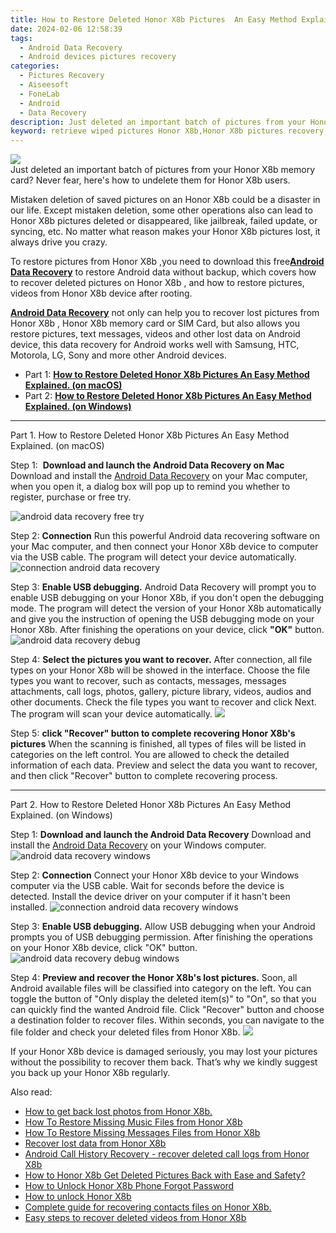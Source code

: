 ```yaml
---
title: How to Restore Deleted Honor X8b Pictures  An Easy Method Explained.
date: 2024-02-06 12:58:39
tags: 
  - Android Data Recovery
  - Android devices pictures recovery
categories: 
  - Pictures Recovery
  - Aiseesoft
  - FoneLab
  - Android
  - Data Recovery
description: Just deleted an important batch of pictures from your Honor X8b memory card? Never fear, here's how to undelete them for Honor X8b users.
keyword: retrieve wiped pictures Honor X8b,Honor X8b pictures recovery,save erased pictures from Honor X8b,unerase pictures,recover lost pictures from Honor X8b,android pictures retrieval,how can i get pictures back on Honor X8b,Honor X8b pictures recovery software,how do i recover pictures on Honor X8b,recover deleted pictures 2018 for Honor X8b,how to get back deleted pictures Honor X8b phone,how to restore your files from Honor X8b
---
```


<img src="https://img0mobiles.techidaily.com/images/best-assets/devices/honor/honor-x8b/2.jpg" class="atpl-imgstyle"  />

<div class="atpl-content atpl-for-fonelab-android recover-pictures">

<div class="atpl-post-description-part-1">
Just deleted an important batch of pictures from your Honor X8b memory card? Never fear, here's how to undelete them for Honor X8b users.
</div>

<div class="atpl-post-description-part-2">
<div class="tpl-content-sub-paragraph-content">
  <p>
    Mistaken deletion of saved pictures on an Honor X8b could be a disaster in our life. Except mistaken deletion, some other operations also can lead to Honor X8b pictures deleted or disappeared, like jailbreak, failed update, or syncing, etc. No matter what reason makes your Honor X8b pictures lost, it always drive you crazy.
  </p>
</div>
</div>

<div class="atpl-post-description-part-3">
<div class="tpl-content-sub-paragraph-content">
  <p>
    To restore pictures from Honor X8b ,you need to download this free<a href="https://tools.techidaily.com/aiseesoft-android-data-recovery/" target="_blank" rel="noopener"><strong>Android Data Recovery</strong></a> to restore Android data without backup, which covers how to recover deleted pictures on Honor X8b , and how to restore pictures, videos from Honor X8b device after rooting.
  </p>
</div>

<div class="tpl-content-sub-paragraph-content">
  <p>
    <a href="https://tools.techidaily.com/aiseesoft-android-data-recovery/" target="_blank" rel="noopener"><strong>Android Data Recovery</strong></a> not only can help you to recover lost pictures from Honor X8b , Honor X8b memory card or SIM Card, but also allows you restore pictures, text messages, videos and other lost data on Android device, this data recovery for Android works well with Samsung, HTC, Motorola, LG, Sony and more other Android devices.
  </p>
</div>
</div>

<ul>
  <li>Part 1: <strong><a href="#p1"> How to Restore Deleted Honor X8b Pictures  An Easy Method Explained.  (on macOS)</a></strong></li>
  <li>Part 2: <strong><a href="#p2"> How to Restore Deleted Honor X8b Pictures  An Easy Method Explained.  (on Windows)</a></strong></li>
</ul>



<!-- Part 1 -->
<a id="p1" name="p1" ></a><hr>

<div>
  <span class="atpl-step-part-style">Part 1. How to Restore Deleted Honor X8b Pictures  An Easy Method Explained. (on macOS)</span>
</div>  

<span class="atpl-stepstyle-a"><span>Step 1: </span></span> <strong>Download and launch the Android Data Recovery on Mac</strong>
Download and install the <a href="https://tools.techidaily.com/aiseesoft-android-data-recovery/" target="_blank" rel="noopener">Android Data Recovery</a> on your Mac computer, when you open it, a dialog box will pop up to remind you whether to register, purchase or free try.

<img src="https://tools.techidaily.com/images/apps/aiseesoft/android-data-recovery/mac-free-try.png" class="atpl-imgstyle" alt="android data recovery free try" />

<span class="atpl-stepstyle-a"><span>Step 2: </span></span> <strong>Connection</strong>
Run this powerful Android data recovering software on your Mac computer, and then connect your Honor X8b device to computer via the USB cable. The program will detect your device automatically.
<img src="https://tools.techidaily.com/images/apps/aiseesoft/android-data-recovery/mac-connection-interface.jpg" class="atpl-imgstyle" alt="connection android data recovery" />

<span class="atpl-stepstyle-a"><span>Step 3: </span></span> <strong>Enable USB debugging.</strong>
Android Data Recovery will prompt you to enable USB debugging on your Honor X8b, if you don't open the debugging mode. The program will detect the version of your Honor X8b automatically and give you the instruction of opening the USB debugging mode on your Honor X8b. After finishing the operations on your device, click <strong>"OK"</strong> button.
<img src="https://tools.techidaily.com/images/apps/aiseesoft/android-data-recovery/mac-android-usb-debug.jpg"  class="atpl-imgstyle" alt="android data recovery debug" />

<span class="atpl-stepstyle-a"><span>Step 4: </span></span> <strong>Select the pictures you want to recover.</strong>
After connection, all file types on your Honor X8b will be showed in the interface. Choose the file types you want to recover, such as contacts, messages, messages attachments, call logs, photos, gallery, picture library, videos, audios and other documents. Check the file types you want to recover and click Next. The program will scan your device automatically.
<img src="https://tools.techidaily.com/images/apps/aiseesoft/android-data-recovery/mac-choose-type-photos.jpg" class="atpl-imgstyle"  />

<span class="atpl-stepstyle-a"><span>Step 5: </span></span> <strong>click "Recover" button to  complete recovering Honor X8b's pictures</strong>
When the scanning is finished, all types of files will be listed in categories on the left control. You are allowed to check the detailed information of each data. Preview and select the data you want to recover, and then click "Recover" button to complete recovering process.


<a id="p2" name="p2"></a><hr>

<!-- Part 2 -->
<div>
  <span class="atpl-step-part-style">Part 2. How to Restore Deleted Honor X8b Pictures  An Easy Method Explained. (on Windows)</span>
</div>

<span class="atpl-stepstyle-a"><span>Step 1: </span></span> <strong>Download and launch the Android Data Recovery</strong>
Download and install the <a href="https://tools.techidaily.com/aiseesoft-android-data-recovery/" target="_blank" rel="noopener">Android Data Recovery</a> on your Windows computer.
<img src="https://tools.techidaily.com/images/apps/aiseesoft/android-data-recovery/win-start-interface.png"  class="atpl-imgstyle" alt="android data recovery windows" />

<span class="atpl-stepstyle-a"><span>Step 2: </span></span> <strong>Connection</strong>
Connect your Honor X8b device to your Windows computer via the USB cable. Wait for seconds before the device is detected. Install the device driver on your computer if it hasn't been installed.
<img src="https://tools.techidaily.com/images/apps/aiseesoft/android-data-recovery/win-connection-interface.png" class="atpl-imgstyle" alt="connection android data recovery windows" />

<span class="atpl-stepstyle-a"><span>Step 3: </span></span> <strong>Enable USB debugging.</strong>
Allow USB debugging when your Android prompts you of USB debugging permission. After finishing the operations on your Honor X8b device, click "OK" button.
<img src="https://tools.techidaily.com/images/apps/aiseesoft/android-data-recovery/win-android-usb-debug.png" class="atpl-imgstyle" alt="android data recovery debug windows" />

<span class="atpl-stepstyle-a"><span>Step 4: </span></span> <strong>Preview and recover the Honor X8b's lost pictures.</strong>
Soon, all Android available files will be classified into category on the left. You can toggle the button of "Only display the deleted item(s)" to "On", so that you can quickly find the wanted Android file. Click "Recover" button and choose a destination folder to recover files. Within seconds, you can navigate to the file folder and check your deleted files from Honor X8b.
<img src="https://tools.techidaily.com/images/apps/aiseesoft/android-data-recovery/win-recover-photos.png" class="atpl-imgstyle"  />

<div class="atpl-post-description-part-4">
<div class="tpl-content-sub-paragraph-normal">
  <p>
    If your Honor X8b device is damaged seriously, you may lost your pictures without the possibility to recover them back. That’s why we kindly suggest you back up your Honor X8b regularly.
  </p>
</div>
</div>

<ins class="adsbygoogle"
     style="display:block"
     data-ad-client="ca-pub-7571918770474297"
     data-ad-slot="8358498916"
     data-ad-format="auto"
     data-full-width-responsive="true"></ins>

<span class="atpl-alsoreadstyle">Also read:</span>
<div><ul>
<li><a href="/how-to-get-back-lost-photos-from-honor-x8b-by-fonelab-android-recover-photos/" target="_blank" rel="noopener"><u>How to get back lost photos from Honor X8b.</u></a></li>
<li><a href="/how-to-restore-missing-music-files-from-honor-x8b-by-fonelab-android-recover-music/" target="_blank" rel="noopener"><u>How To  Restore Missing Music Files from Honor X8b</u></a></li>
<li><a href="/how-to-restore-missing-messages-files-from-honor-x8b-by-fonelab-android-recover-messages/" target="_blank" rel="noopener"><u>How To  Restore Missing Messages Files from Honor X8b</u></a></li>
<li><a href="/recover-lost-data-from-honor-x8b-by-fonelab-android-recover-data/" target="_blank" rel="noopener"><u>Recover lost data from Honor X8b</u></a></li>
<li><a href="/android-call-history-recovery-recover-deleted-call-logs-from-honor-x8b-by-fonelab-android-recover-call-logs/" target="_blank" rel="noopener"><u>Android Call History Recovery - recover deleted call logs from Honor X8b</u></a></li>
<li><a href="/how-to-honor-x8b-get-deleted-pictures-back-with-ease-and-safety-by-fonelab-android-recover-pictures/" target="_blank" rel="noopener"><u>How to Honor X8b Get Deleted Pictures Back with Ease and Safety?</u></a></li>
<li><a href="/how-to-unlock-honor-x8b-phone-forgot-password-by-drfone-android-unlock-android-unlock/" target="_blank" rel="noopener"><u>How to Unlock Honor X8b Phone Forgot Password</u></a></li>
<li><a href="/how-to-unlock-honor-x8b-by-drfone-android-unlock-android-unlock/" target="_blank" rel="noopener"><u>How to unlock Honor X8b</u></a></li>
<li><a href="/complete-guide-for-recovering-contacts-files-on-honor-x8b-by-fonelab-android-recover-contacts/" target="_blank" rel="noopener"><u>Complete guide for recovering contacts files on Honor X8b.</u></a></li>
<li><a href="/easy-steps-to-recover-deleted-videos-from-honor-x8b-by-fonelab-android-recover-video/" target="_blank" rel="noopener"><u>Easy steps to recover deleted videos from Honor X8b</u></a></li>
</ul></div>

</div>
